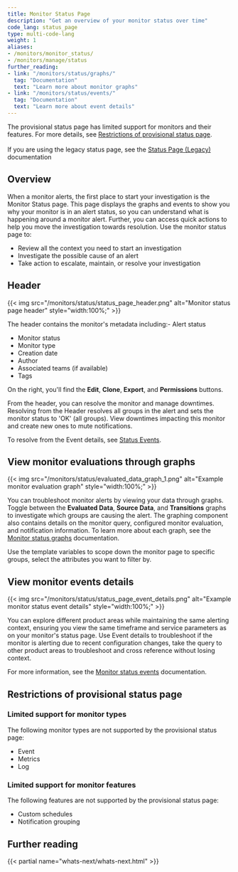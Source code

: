 ```yaml
---
title: Monitor Status Page
description: "Get an overview of your monitor status over time"
code_lang: status_page
type: multi-code-lang
weight: 1
aliases:
- /monitors/monitor_status/
- /monitors/manage/status
further_reading:
- link: "/monitors/status/graphs/"
  tag: "Documentation"
  text: "Learn more about monitor graphs"
- link: "/monitors/status/events/"
  tag: "Documentation"
  text: "Learn more about event details"
---
```


<div class="alert alert-warning">The provisional status page has limited support for monitors and their features. For more details, see <a href="#restrictions-of-provisional-status-page">Restrictions of provisional status page</a>.<br><br>If you are using the legacy status page, see the <a href="/monitors/status/status_legacy">Status Page (Legacy)</a> documentation</div>

## Overview

When a monitor alerts, the first place to start your investigation is the Monitor Status page. This page displays the graphs and events to show you why your monitor is in an alert status, so you can understand what is happening around a monitor alert. Further, you can access quick actions to help you move the investigation towards resolution. Use the monitor status page to:

- Review all the context you need to start an investigation
- Investigate the possible cause of an alert
- Take action to escalate, maintain, or resolve your investigation

## Header

{{< img src="/monitors/status/status_page_header.png" alt="Monitor status page header" style="width:100%;" >}}

The header contains the monitor's metadata including:- Alert status
- Monitor status
- Monitor type
- Creation date
- Author
- Associated teams (if available)
- Tags

On the right, you'll find the **Edit**, **Clone**, **Export**, and **Permissions** buttons.

From the header, you can resolve the monitor and manage downtimes. Resolving from the Header resolves all groups in the alert and sets the monitor status to 'OK' (all groups). View downtimes impacting this monitor and create new ones to mute notifications.

To resolve from the Event details, see [Status Events][8].

## View monitor evaluations through graphs

 {{< img src="/monitors/status/evaluated_data_graph_1.png" alt="Example monitor evaluation graph" style="width:100%;" >}}

You can troubleshoot monitor alerts by viewing your data through graphs. Toggle between the **Evaluated Data**, **Source Data**, and **Transitions** graphs to investigate which groups are causing the alert. The graphing component also contains details on the monitor query, configured monitor evaluation, and notification information. To learn more about each graph, see the [Monitor status graphs][1] documentation.

Use the template variables to scope down the monitor page to specific groups, select the attributes you want to filter by. 

## View monitor events details

{{< img src="/monitors/status/status_page_event_details.png" alt="Example monitor status event details" style="width:100%;" >}}

You can explore different product areas while maintaining the same alerting context, ensuring you view the same timeframe and service parameters as on your monitor's status page. Use Event details to troubleshoot if the monitor is alerting due to recent configuration changes, take the query to other product areas to troubleshoot and cross reference without losing context. 

For more information, see the [Monitor status events][2] documentation.

## Restrictions of provisional status page 

### Limited support for monitor types

The following monitor types are not supported by the provisional status page:

- Event  
- Metrics  
- Log

### Limited support for monitor features

The following features are not supported by the provisional status page:

- Custom schedules  
- Notification grouping


## Further reading

{{< partial name="whats-next/whats-next.html" >}}

[1]: /monitors/status/graphs
[2]: /monitors/status/events
[3]: /monitors/downtimes/?tab=bymonitorname
[4]: /service_management/incident_management/
[5]: /service_management/case_management/
[6]: /service_management/workflows/trigger/#trigger-a-workflow-from-a-monitor
[7]: /coscreen/?tab=desktop
[8]: /monitors/status/events/#resolve
